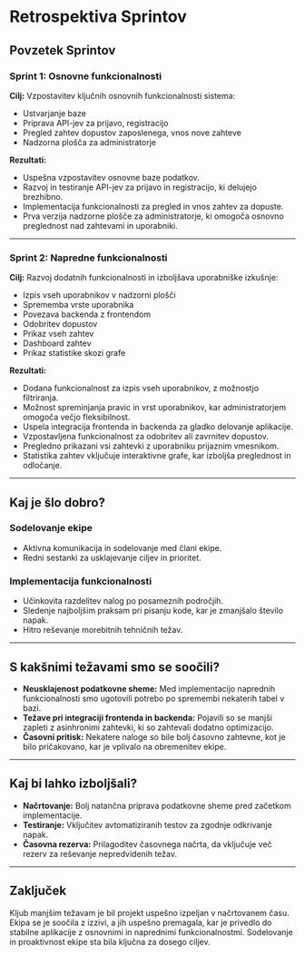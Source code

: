 
# Retrospektiva Sprintov

## Povzetek Sprintov

### Sprint 1: Osnovne funkcionalnosti
**Cilj:** Vzpostavitev ključnih osnovnih funkcionalnosti sistema:
- Ustvarjanje baze 
- Priprava API-jev za prijavo, registracijo
- Pregled zahtev dopustov zaposlenega, vnos nove zahteve
- Nadzorna plošča za administratorje

**Rezultati:**
- Uspešna vzpostavitev osnovne baze podatkov.
- Razvoj in testiranje API-jev za prijavo in registracijo, ki delujejo brezhibno.
- Implementacija funkcionalnosti za pregled in vnos zahtev za dopuste.
- Prva verzija nadzorne plošče za administratorje, ki omogoča osnovno preglednost nad zahtevami in uporabniki.

---

### Sprint 2: Napredne funkcionalnosti
**Cilj:** Razvoj dodatnih funkcionalnosti in izboljšava uporabniške izkušnje:
- Izpis vseh uporabnikov v nadzorni plošči
- Sprememba vrste uporabnika
- Povezava backenda z frontendom
- Odobritev dopustov
- Prikaz vseh zahtev
- Dashboard zahtev
- Prikaz statistike skozi grafe

**Rezultati:**
- Dodana funkcionalnost za izpis vseh uporabnikov, z možnostjo filtriranja.
- Možnost spreminjanja pravic in vrst uporabnikov, kar administratorjem omogoča večjo fleksibilnost.
- Uspela integracija frontenda in backenda za gladko delovanje aplikacije.
- Vzpostavljena funkcionalnost za odobritev ali zavrnitev dopustov.
- Pregledno prikazani vsi zahtevki z uporabniku prijaznim vmesnikom.
- Statistika zahtev vključuje interaktivne grafe, kar izboljša preglednost in odločanje.

---

## Kaj je šlo dobro?

### Sodelovanje ekipe
- Aktivna komunikacija in sodelovanje med člani ekipe.
- Redni sestanki za usklajevanje ciljev in prioritet.

### Implementacija funkcionalnosti
- Učinkovita razdelitev nalog po posameznih področjih.
- Sledenje najboljšim praksam pri pisanju kode, kar je zmanjšalo število napak.
- Hitro reševanje morebitnih tehničnih težav.

---

## S kakšnimi težavami smo se soočili?
- **Neusklajenost podatkovne sheme:** Med implementacijo naprednih funkcionalnosti smo ugotovili potrebo po spremembi nekaterih tabel v bazi.
- **Težave pri integraciji frontenda in backenda:** Pojavili so se manjši zapleti z asinhronimi zahtevki, ki so zahtevali dodatno optimizacijo.
- **Časovni pritisk:** Nekatere naloge so bile bolj časovno zahtevne, kot je bilo pričakovano, kar je vplivalo na obremenitev ekipe.

---

## Kaj bi lahko izboljšali?
- **Načrtovanje:** Bolj natančna priprava podatkovne sheme pred začetkom implementacije.
- **Testiranje:** Vključitev avtomatiziranih testov za zgodnje odkrivanje napak.
- **Časovna rezerva:** Prilagoditev časovnega načrta, da vključuje več rezerv za reševanje nepredvidenih težav.

---

## Zaključek
Kljub manjšim težavam je bil projekt uspešno izpeljan v načrtovanem času. Ekipa se je soočila z izzivi, a jih uspešno premagala, kar je privedlo do stabilne aplikacije z osnovnimi in naprednimi funkcionalnostmi. Sodelovanje in proaktivnost ekipe sta bila ključna za dosego ciljev.